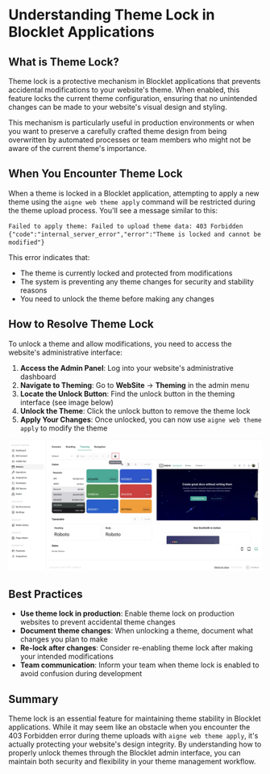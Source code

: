 # Understanding Theme Lock in Blocklet Applications

## What is Theme Lock?

Theme lock is a protective mechanism in Blocklet applications that prevents accidental modifications to your website's theme. When enabled, this feature locks the current theme configuration, ensuring that no unintended changes can be made to your website's visual design and styling.

This mechanism is particularly useful in production environments or when you want to preserve a carefully crafted theme design from being overwritten by automated processes or team members who might not be aware of the current theme's importance.

## When You Encounter Theme Lock

When a theme is locked in a Blocklet application, attempting to apply a new theme using the `aigne web theme apply` command will be restricted during the theme upload process. You'll see a message similar to this:

```
Failed to apply theme: Failed to upload theme data: 403 Forbidden
{"code":"internal_server_error","error":"Theme is locked and cannot be modified"}
```

This error indicates that:
- The theme is currently locked and protected from modifications
- The system is preventing any theme changes for security and stability reasons
- You need to unlock the theme before making any changes

## How to Resolve Theme Lock

To unlock a theme and allow modifications, you need to access the website's administrative interface:

1. **Access the Admin Panel**: Log into your website's administrative dashboard
2. **Navigate to Theming**: Go to **WebSite** → **Theming** in the admin menu
3. **Locate the Unlock Button**: Find the unlock button in the theming interface (see image below)
4. **Unlock the Theme**: Click the unlock button to remove the theme lock
5. **Apply Your Changes**: Once unlocked, you can now use `aigne web theme apply` to modify the theme

![Unlock Theme Button Interface](../images/unlock-theme.webp)

## Best Practices

- **Use theme lock in production**: Enable theme lock on production websites to prevent accidental theme changes
- **Document theme changes**: When unlocking a theme, document what changes you plan to make
- **Re-lock after changes**: Consider re-enabling theme lock after making your intended modifications
- **Team communication**: Inform your team when theme lock is enabled to avoid confusion during development

## Summary

Theme lock is an essential feature for maintaining theme stability in Blocklet applications. While it may seem like an obstacle when you encounter the 403 Forbidden error during theme uploads with `aigne web theme apply`, it's actually protecting your website's design integrity. By understanding how to properly unlock themes through the Blocklet admin interface, you can maintain both security and flexibility in your theme management workflow.
